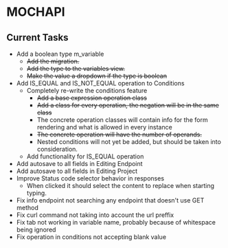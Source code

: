 # MOCHAPI

## Current Tasks
  
- Add a boolean type m_variable
  - ~~Add the migration.~~
  - ~~Add the type to the variables view.~~
  - ~~Make the value a dropdown if the type is boolean~~
- Add IS_EQUAL and IS_NOT_EQUAL operation to Conditions
  - Completely re-write the conditions feature
    - ~~Add a base expression operation class~~
    - ~~Add a class for every operation, the negation will be in the same class~~
    - The concrete operation classes will contain info for the form rendering 
    and what is allowed in every instance
    - ~~The concrete operation will have the number of operands.~~
    - Nested conditions will not yet be added, but should be taken into
    consideration.
  - Add functionality for IS_EQUAL operation
- Add autosave to all fields in Editing Endpoint
- Add autosave to all fields in Editing Project
- Improve Status code selector behavior in responses
  - When clicked it should select the content to replace when
  starting typing.
- Fix info endpoint not searching any endpoint that doesn't use GET method
- Fix curl command not taking into account the url preffix
- Fix tab not working in variable name, probably because of whitespace being ignored
- Fix operation in conditions not accepting blank value